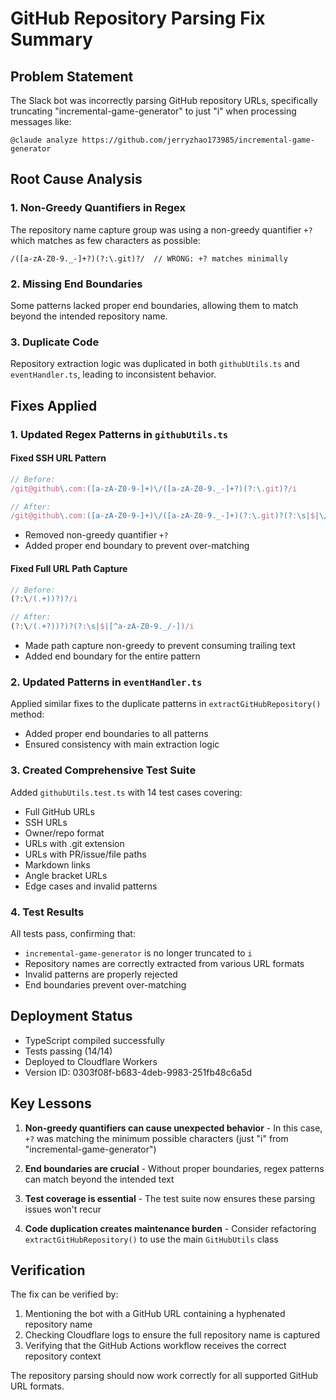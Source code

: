 # GitHub Repository Parsing Fix Summary

## Problem Statement
The Slack bot was incorrectly parsing GitHub repository URLs, specifically truncating "incremental-game-generator" to just "i" when processing messages like:
```
@claude analyze https://github.com/jerryzhao173985/incremental-game-generator
```

## Root Cause Analysis

### 1. Non-Greedy Quantifiers in Regex
The repository name capture group was using a non-greedy quantifier `+?` which matches as few characters as possible:
```regex
/([a-zA-Z0-9._-]+?)(?:\.git)?/  // WRONG: +? matches minimally
```

### 2. Missing End Boundaries
Some patterns lacked proper end boundaries, allowing them to match beyond the intended repository name.

### 3. Duplicate Code
Repository extraction logic was duplicated in both `githubUtils.ts` and `eventHandler.ts`, leading to inconsistent behavior.

## Fixes Applied

### 1. Updated Regex Patterns in `githubUtils.ts`

#### Fixed SSH URL Pattern
```typescript
// Before:
/git@github\.com:([a-zA-Z0-9-]+)\/([a-zA-Z0-9._-]+?)(?:\.git)?/i

// After:
/git@github\.com:([a-zA-Z0-9-]+)\/([a-zA-Z0-9._-]+)(?:\.git)?(?:\s|$|\/|[^a-zA-Z0-9._-])/i
```
- Removed non-greedy quantifier `+?`
- Added proper end boundary to prevent over-matching

#### Fixed Full URL Path Capture
```typescript
// Before:
(?:\/(.+))?)?/i

// After:
(?:\/(.+?))?)?(?:\s|$|[^a-zA-Z0-9._/-])/i
```
- Made path capture non-greedy to prevent consuming trailing text
- Added end boundary for the entire pattern

### 2. Updated Patterns in `eventHandler.ts`
Applied similar fixes to the duplicate patterns in `extractGitHubRepository()` method:
- Added proper end boundaries to all patterns
- Ensured consistency with main extraction logic

### 3. Created Comprehensive Test Suite
Added `githubUtils.test.ts` with 14 test cases covering:
- Full GitHub URLs
- SSH URLs
- Owner/repo format
- URLs with .git extension
- URLs with PR/issue/file paths
- Markdown links
- Angle bracket URLs
- Edge cases and invalid patterns

### 4. Test Results
All tests pass, confirming that:
- `incremental-game-generator` is no longer truncated to `i`
- Repository names are correctly extracted from various URL formats
- Invalid patterns are properly rejected
- End boundaries prevent over-matching

## Deployment Status
- TypeScript compiled successfully
- Tests passing (14/14)
- Deployed to Cloudflare Workers
- Version ID: 0303f08f-b683-4deb-9983-251fb48c6a5d

## Key Lessons

1. **Non-greedy quantifiers can cause unexpected behavior** - In this case, `+?` was matching the minimum possible characters (just "i" from "incremental-game-generator")

2. **End boundaries are crucial** - Without proper boundaries, regex patterns can match beyond the intended text

3. **Test coverage is essential** - The test suite now ensures these parsing issues won't recur

4. **Code duplication creates maintenance burden** - Consider refactoring `extractGitHubRepository()` to use the main `GitHubUtils` class

## Verification
The fix can be verified by:
1. Mentioning the bot with a GitHub URL containing a hyphenated repository name
2. Checking Cloudflare logs to ensure the full repository name is captured
3. Verifying that the GitHub Actions workflow receives the correct repository context

The repository parsing should now work correctly for all supported GitHub URL formats.